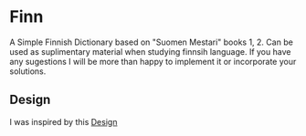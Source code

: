 # Finn

A Simple Finnish Dictionary based on "Suomen Mestari" books 1, 2. Can be used as suplimentary material when studying finnsih language. If you have any sugestions I will be more than happy to implement it or incorporate your solutions.

## Design

I was inspired by this [Design](https://www.behance.net/gallery/34019906/hangeul-an-immersive-dictionary-app)
